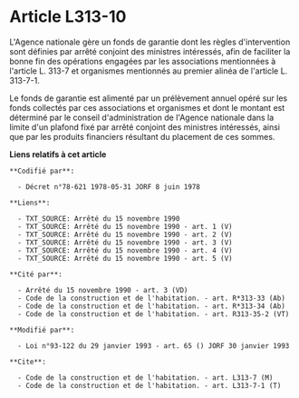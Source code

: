 # Article L313-10

L'Agence nationale gère un fonds de garantie dont les règles d'intervention sont définies par arrêté conjoint des ministres
intéressés, afin de faciliter la bonne fin des opérations engagées par les associations mentionnées à l'article L. 313-7 et
organismes mentionnés au premier alinéa de l'article L. 313-7-1.

Le fonds de garantie est alimenté par un prélèvement annuel opéré sur les fonds collectés par ces associations et organismes
et dont le montant est déterminé par le conseil d'administration de l'Agence nationale dans la limite d'un plafond fixé par
arrêté conjoint des ministres intéressés, ainsi que par les produits financiers résultant du placement de ces sommes.

**Liens relatifs à cet article**

	**Codifié par**:

	  - Décret n°78-621 1978-05-31 JORF 8 juin 1978

	**Liens**:

	  - TXT_SOURCE: Arrêté du 15 novembre 1990
	  - TXT_SOURCE: Arrêté du 15 novembre 1990 - art. 1 (V)
	  - TXT_SOURCE: Arrêté du 15 novembre 1990 - art. 2 (V)
	  - TXT_SOURCE: Arrêté du 15 novembre 1990 - art. 3 (V)
	  - TXT_SOURCE: Arrêté du 15 novembre 1990 - art. 4 (V)
	  - TXT_SOURCE: Arrêté du 15 novembre 1990 - art. 5 (V)

	**Cité par**:

	  - Arrêté du 15 novembre 1990 - art. 3 (VD)
	  - Code de la construction et de l'habitation. - art. R*313-33 (Ab)
	  - Code de la construction et de l'habitation. - art. R*313-34 (Ab)
	  - Code de la construction et de l'habitation. - art. R313-35-2 (VT)

	**Modifié par**:

	  - Loi n°93-122 du 29 janvier 1993 - art. 65 () JORF 30 janvier 1993

	**Cite**:

	  - Code de la construction et de l'habitation. - art. L313-7 (M)
	  - Code de la construction et de l'habitation. - art. L313-7-1 (T)
